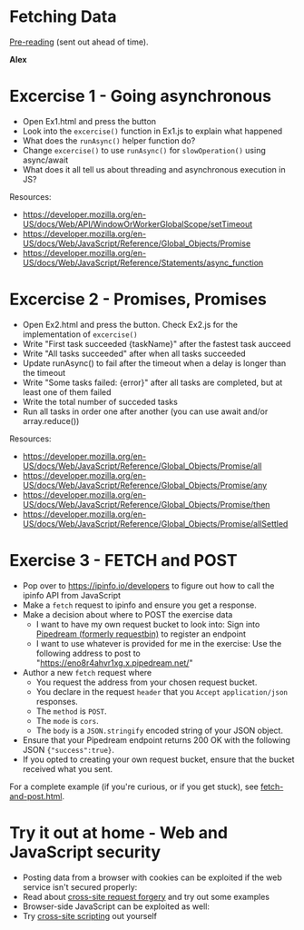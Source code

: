 # Fetching Data

[Pre-reading](https://github.com/red-gate/level-up-academy/blob/master/web-training/JavaScript/Week%206%20-%20Fetching%20data/Pre-reading%2C%20Week%206.pdf) (sent out ahead of time).


**Alex**
# Excercise 1 - Going asynchronous

- Open Ex1.html and press the button
- Look into the `excercise()` function in Ex1.js to explain what happened
- What does the `runAsync()` helper function do?
- Change `excercise()` to use `runAsync()` for `slowOperation()` using async/await
- What does it all tell us about threading and asynchronous execution in JS?

Resources:
- https://developer.mozilla.org/en-US/docs/Web/API/WindowOrWorkerGlobalScope/setTimeout
- https://developer.mozilla.org/en-US/docs/Web/JavaScript/Reference/Global_Objects/Promise
- https://developer.mozilla.org/en-US/docs/Web/JavaScript/Reference/Statements/async_function

# Excercise 2 - Promises, Promises
- Open Ex2.html and press the button. Check Ex2.js for the implementation of `excercise()`
- Write "First task succeeded {taskName}" after the fastest task aucceed
- Write "All tasks succeeded" after when all tasks succeeded
- Update runAsync() to fail after the timeout when a delay is longer than the timeout
- Write "Some tasks failed: {error}" after all tasks are completed, but at least one of them failed
- Write the total number of succeded tasks
- Run all tasks in order one after another (you can use await and/or array.reduce())

Resources:
- https://developer.mozilla.org/en-US/docs/Web/JavaScript/Reference/Global_Objects/Promise/all
- https://developer.mozilla.org/en-US/docs/Web/JavaScript/Reference/Global_Objects/Promise/any
- https://developer.mozilla.org/en-US/docs/Web/JavaScript/Reference/Global_Objects/Promise/then
- https://developer.mozilla.org/en-US/docs/Web/JavaScript/Reference/Global_Objects/Promise/allSettled

# Exercise 3 - FETCH and POST
- Pop over to https://ipinfo.io/developers to figure out how to call the ipinfo API from JavaScript
- Make a `fetch` request to ipinfo and ensure you get a response.
- Make a decision about where to POST the exercise data
  - I want to have my own request bucket to look into: Sign into [Pipedream (formerly requestbin)](https://pipedream.com/) to register an endpoint
  - I want to use whatever is provided for me in the exercise: Use the following address to post to "https://eno8r4ahvr1xg.x.pipedream.net/"  
- Author a new `fetch` request where
  - You request the address from your chosen request bucket.
  - You declare in the request `header` that you `Accept` `application/json` responses.
  - The `method` is `POST`.
  - The `mode` is `cors`.
  - The `body` is a `JSON.stringify` encoded string of your JSON object.
- Ensure that your Pipedream endpoint returns 200 OK with the following JSON `{"success":true}`.
- If you opted to creating your own request bucket, ensure that the bucket received what you sent.

For a complete example (if you're curious, or if you get stuck), see [fetch-and-post.html](https://github.com/red-gate/level-up-academy/blob/master/web-training/JavaScript/Week%206%20-%20Fetching%20data/fetch-and-post.html).



# Try it out at home - Web and JavaScript security
- Posting data from a browser with cookies can be exploited if the web service isn't secured properly:    
- Read about [cross-site request forgery](https://portswigger.net/web-security/csrf) and try out some examples
- Browser-side JavaScript can be exploited as well:
- Try [cross-site scripting](https://xss-game.appspot.com/) out yourself
